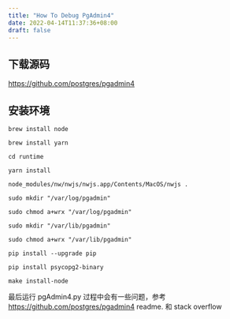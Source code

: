 ```yaml
---
title: "How To Debug PgAdmin4"
date: 2022-04-14T11:37:36+08:00
draft: false
---
```


## 下载源码
https://github.com/postgres/pgadmin4
## 安装环境

```
brew install node
```
```
brew install yarn
```
```
cd runtime
```
```
yarn install
```
```
node_modules/nw/nwjs/nwjs.app/Contents/MacOS/nwjs .
```
```
sudo mkdir "/var/log/pgadmin"
```
```
sudo chmod a+wrx "/var/log/pgadmin"
```
```
sudo mkdir "/var/lib/pgadmin"
```
```
sudo chmod a+wrx "/var/lib/pgadmin"
```
```
pip install --upgrade pip 
```
```
pip install psycopg2-binary
```
```
make install-node
```
最后运行 pgAdmin4.py
过程中会有一些问题，参考 https://github.com/postgres/pgadmin4 readme. 和 stack overflow
